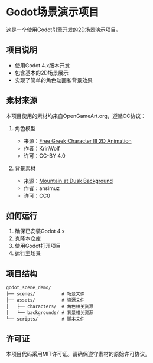 # Godot场景演示项目

这是一个使用Godot引擎开发的2D场景演示项目。

## 项目说明
- 使用Godot 4.x版本开发
- 包含基本的2D场景展示
- 实现了简单的角色动画和背景效果

## 素材来源
本项目使用的素材均来自OpenGameArt.org，遵循CC协议：

1. 角色模型
   - 来源：[Free Greek Character III 2D Animation](https://opengameart.org/content/free-greek-character-iii-2d-animation)
   - 作者：KrinWolf
   - 许可：CC-BY 4.0

2. 背景素材
   - 来源：[Mountain at Dusk Background](https://opengameart.org/content/mountain-at-dusk-background)
   - 作者：ansimuz
   - 许可：CC0

## 如何运行
1. 确保已安装Godot 4.x
2. 克隆本仓库
3. 使用Godot打开项目
4. 运行主场景

## 项目结构
```
godot_scene_demo/
├── scenes/          # 场景文件
├── assets/          # 资源文件
│   ├── characters/  # 角色相关资源
│   └── backgrounds/ # 背景相关资源
└── scripts/         # 脚本文件
```

## 许可证
本项目代码采用MIT许可证。请确保遵守素材的原始许可协议。 